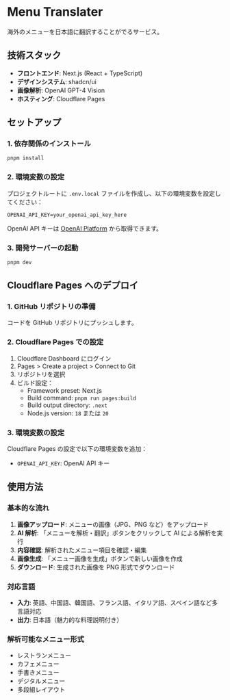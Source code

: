 # Menu Translater

海外のメニューを日本語に翻訳することがでるサービス。

## 技術スタック

- **フロントエンド**: Next.js (React + TypeScript)
- **デザインシステム**: shadcn/ui
- **画像解析**: OpenAI GPT-4 Vision
- **ホスティング**: Cloudflare Pages

## セットアップ

### 1. 依存関係のインストール

```bash
pnpm install
```

### 2. 環境変数の設定

プロジェクトルートに `.env.local` ファイルを作成し、以下の環境変数を設定してください：

```env
OPENAI_API_KEY=your_openai_api_key_here
```

OpenAI API キーは [OpenAI Platform](https://platform.openai.com/) から取得できます。

### 3. 開発サーバーの起動

```bash
pnpm dev
```

## Cloudflare Pages へのデプロイ

### 1. GitHub リポジトリの準備

コードを GitHub リポジトリにプッシュします。

### 2. Cloudflare Pages での設定

1. Cloudflare Dashboard にログイン
2. Pages > Create a project > Connect to Git
3. リポジトリを選択
4. ビルド設定：
   - Framework preset: Next.js
   - Build command: `pnpm run pages:build`
   - Build output directory: `.next`
   - Node.js version: `18` または `20`

### 3. 環境変数の設定

Cloudflare Pages の設定で以下の環境変数を追加：

- `OPENAI_API_KEY`: OpenAI API キー

## 使用方法

### 基本的な流れ

1. **画像アップロード**: メニューの画像（JPG、PNG など）をアップロード
2. **AI 解析**: 「メニューを解析・翻訳」ボタンをクリックして AI による解析を実行
3. **内容確認**: 解析されたメニュー項目を確認・編集
4. **画像生成**: 「メニュー画像を生成」ボタンで新しい画像を作成
5. **ダウンロード**: 生成された画像を PNG 形式でダウンロード

### 対応言語

- **入力**: 英語、中国語、韓国語、フランス語、イタリア語、スペイン語など多言語対応
- **出力**: 日本語（魅力的な料理説明付き）

### 解析可能なメニュー形式

- レストランメニュー
- カフェメニュー
- 手書きメニュー
- デジタルメニュー
- 多段組レイアウト
